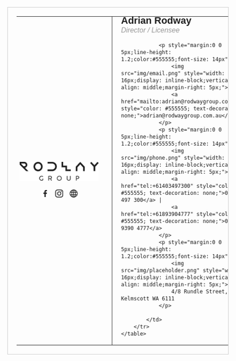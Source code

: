 <html>
<head>
    <title>Email Signature</title>
    <link href="https://fonts.googleapis.com/css2?family=Archivo:wght@400;700&display=swap" rel="stylesheet">
    <style>
        body, h3, h5, p {
            font-family: 'Archivo', sans-serif;
        }
        .divider {
            border-left: 1px solid #212121;
            padding-left: 20px;
        }
        .profile-section {
            padding-right: 30px;
        }
    </style>
</head>
<body>
    <table border="0" cellpadding="0" cellspacing="0" style="width: 100%;max-width: 560px; padding: 20px;border:1px solid #cccccc;">
        <tr>
            <td width="30%" valign="center" class="profile-section">
                <img src="img/profile.jpg" style="width: 100%;min-width: 180px;display: block;">
                <p style="text-align: center; margin:20px 0 0;line-height: 1.2">
                    <a href="#" style="text-decoration: none">
                        <img src="img/facebook.png" style="width: 18px;display: inline-block;margin-left: 1px;">
                    </a>
                    <a href="#" style="text-decoration: none">
                        <img src="img/instagram.png" style="width: 18px;display: inline-block;margin-left: 10px;">
                    </a>
                    <a href="#" style="text-decoration: none">
                        <img src="img/twitter.png" style="width: 18px;display: inline-block;margin-left: 12px;">
                    </a>
                </p>
            </td>
            <td width="70%" valign="top" class="divider">
                <h3 style="margin:0 0 5px;font-size: 22px;color:#212121;line-height: 0.6;">Adrian Rodway</h3>
                <h5 style="margin:0 0 5px;font-size: 16px;color:#999999;line-height: 1.4;font-weight: normal;font-style: italic;">Director / Licensee</h5>
        
                <p style="margin:0 0 5px;line-height: 1.2;color:#555555;font-size: 14px"> 
                    <img src="img/email.png" style="width: 16px;display: inline-block;vertical-align: middle;margin-right: 5px;">
                    <a href="mailto:adrian@rodwaygroup.com.au" style="color: #555555; text-decoration: none;">adrian@rodwaygroup.com.au</a>
                </p>
                <p style="margin:0 0 5px;line-height: 1.2;color:#555555;font-size: 14px"> 
                    <img src="img/phone.png" style="width: 16px;display: inline-block;vertical-align: middle;margin-right: 5px;">
                    <a href="tel:+61403497300" style="color: #555555; text-decoration: none;">0403 497 300</a> | 
                    <a href="tel:+61893904777" style="color: #555555; text-decoration: none;">08 9390 4777</a>
                </p>
                <p style="margin:0 0 5px;line-height: 1.2;color:#555555;font-size: 14px"> 
                    <img src="img/placeholder.png" style="width: 16px;display: inline-block;vertical-align: middle;margin-right: 5px;">
                    4/8 Rundle Street, Kelmscott WA 6111
                </p>
               
            </td>
        </tr>
    </table>
</body>
</html>
